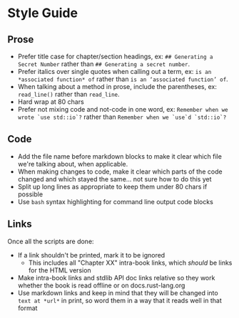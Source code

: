 # Style Guide

## Prose

* Prefer title case for chapter/section headings, ex: `## Generating a Secret
  Number` rather than `## Generating a secret number`.
* Prefer italics over single quotes when calling out a term, ex: `is an
  *associated function* of` rather than `is an ‘associated function’ of`.
* When talking about a method in prose, include the parentheses, ex:
  `read_line()` rather than `read_line`.
* Hard wrap at 80 chars
* Prefer not mixing code and not-code in one word, ex: ``Remember when we wrote
  `use std::io`?`` rather than ``Remember when we `use`d `std::io`?``

## Code

* Add the file name before markdown blocks to make it clear which file we're
  talking about, when applicable.
* When making changes to code, make it clear which parts of the code changed
  and which stayed the same... not sure how to do this yet
* Split up long lines as appropriate to keep them under 80 chars if possible
* Use `bash` syntax highlighting for command line output code blocks

## Links

Once all the scripts are done:

* If a link shouldn't be printed, mark it to be ignored
  * This includes all "Chapter XX" intra-book links, which *should* be links
    for the HTML version
* Make intra-book links and stdlib API doc links relative so they work whether
  the book is read offline or on docs.rust-lang.org
* Use markdown links and keep in mind that they will be changed into `text at
  *url*` in print, so word them in a way that it reads well in that format
